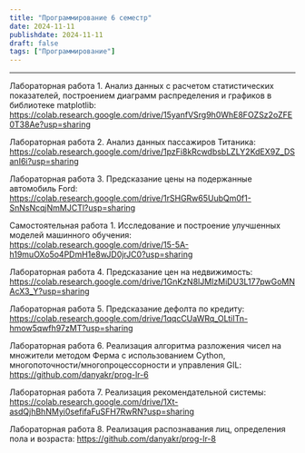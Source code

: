 ```yaml
---
title: "Программирование 6 семестр"
date: 2024-11-11
publishdate: 2024-11-11
draft: false
tags: ["Программирование"]
---
```


---
Лабораторная работа 1. Анализ данных с расчетом статистических показателей, построением диаграмм распределения и графиков в библиотеке matplotlib: https://colab.research.google.com/drive/15yanfVSrg9h0WhE8FOZSz2oZFE0T38Ae?usp=sharing

Лабораторная работа 2. Анализ данных пассажиров Титаника: https://colab.research.google.com/drive/1pzFi8kRcwdbsbLZLY2KdEX9Z_DSanI6i?usp=sharing

Лабораторная работа 3. Предсказание цены на подержанные автомобиль Ford: https://colab.research.google.com/drive/1rSHGRw65UubQm0f1-SnNsNcqjNmMJCTl?usp=sharing

Самостоятельная работа 1. Исследование и построение улучшенных моделей машинного обучения: https://colab.research.google.com/drive/15-5A-h19muOXo5o4PDmH1e8wJD0jrJC0?usp=sharing

Лабораторная работа 4. Предсказание цен на недвижимость: https://colab.research.google.com/drive/1GnKzN8lJMIzMiDU3L177pwGoMNAcX3_Y?usp=sharing

Лабораторная работа 5. Предсказание дефолта по кредиту: https://colab.research.google.com/drive/1qqcCUaWRq_OLtiITn-hmow5qwfh97zMT?usp=sharing

Лабораторная работа 6. Реализация алгоритма разложения чисел на множители методом Ферма с использованием Cython, многопоточности/многопроцессорности и управления GIL: https://github.com/danyakr/prog-lr-6

Лабораторная работа 7. Реализация рекомендательной системы: https://colab.research.google.com/drive/1Xt-asdQjhBhNMyi0sefifaFuSFH7RwRN?usp=sharing

Лабораторная работа 8. Реализация распознавания лиц, определения пола и возраста: https://github.com/danyakr/prog-lr-8
